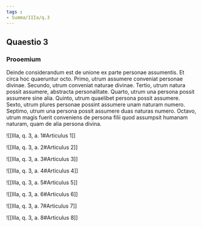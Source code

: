 ```yaml
---
tags : 
- Summa/IIIa/q.3
---
```


## Quaestio 3

### Prooemium

Deinde considerandum est de unione ex parte personae assumentis. Et circa hoc quaeruntur octo. Primo, utrum assumere conveniat personae divinae. Secundo, utrum conveniat naturae divinae. Tertio, utrum natura possit assumere, abstracta personalitate. Quarto, utrum una persona possit assumere sine alia. Quinto, utrum quaelibet persona possit assumere. Sexto, utrum plures personae possint assumere unam naturam numero. Septimo, utrum una persona possit assumere duas naturas numero. Octavo, utrum magis fuerit conveniens de persona filii quod assumpsit humanam naturam, quam de alia persona divina.

![[IIIa, q. 3, a. 1#Articulus 1]]

![[IIIa, q. 3, a. 2#Articulus 2]]

![[IIIa, q. 3, a. 3#Articulus 3]]

![[IIIa, q. 3, a. 4#Articulus 4]]

![[IIIa, q. 3, a. 5#Articulus 5]]

![[IIIa, q. 3, a. 6#Articulus 6]]

![[IIIa, q. 3, a. 7#Articulus 7]]

![[IIIa, q. 3, a. 8#Articulus 8]]

